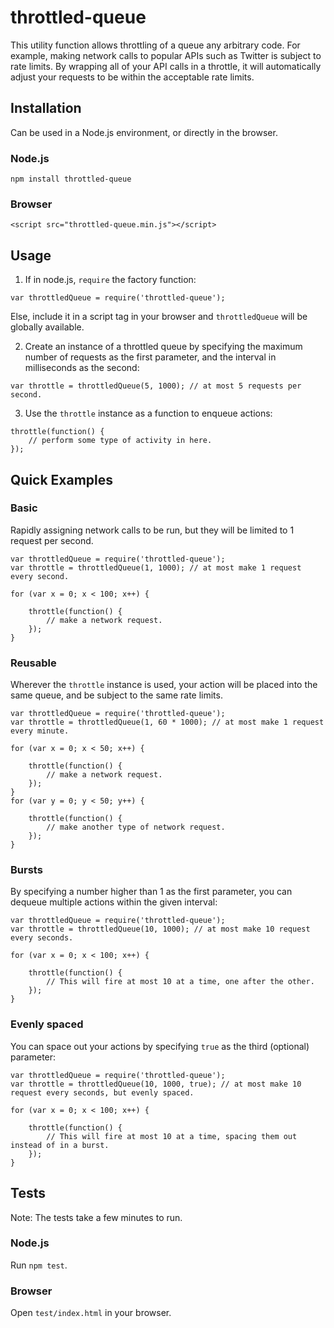 # throttled-queue

This utility function allows throttling of a queue any arbitrary code. For example, making network calls to popular APIs
such as Twitter is subject to rate limits.  By wrapping all of your API calls in a throttle, it will automatically adjust
your requests to be within the acceptable rate limits.

## Installation
Can be used in a Node.js environment, or directly in the browser.
### Node.js
`npm install throttled-queue`
### Browser
`<script src="throttled-queue.min.js"></script>`

## Usage
1) If in node.js, `require` the factory function:
```
var throttledQueue = require('throttled-queue');
```
Else, include it in a script tag in your browser and `throttledQueue` will be globally available.

2) Create an instance of a throttled queue by specifying the maximum number of requests as the first parameter,
and the interval in milliseconds as the second:
```
var throttle = throttledQueue(5, 1000); // at most 5 requests per second.
```
3) Use the `throttle` instance as a function to enqueue actions:
```
throttle(function() {
    // perform some type of activity in here.
});
```

## Quick Examples
### Basic
Rapidly assigning network calls to be run, but they will be limited to 1 request per second.
```
var throttledQueue = require('throttled-queue');
var throttle = throttledQueue(1, 1000); // at most make 1 request every second.

for (var x = 0; x < 100; x++) {

    throttle(function() {
        // make a network request.
    });
}
```
### Reusable
Wherever the `throttle` instance is used, your action will be placed into the same queue, 
and be subject to the same rate limits.
```
var throttledQueue = require('throttled-queue');
var throttle = throttledQueue(1, 60 * 1000); // at most make 1 request every minute.

for (var x = 0; x < 50; x++) {

    throttle(function() {
        // make a network request.
    });
}
for (var y = 0; y < 50; y++) {

    throttle(function() {
        // make another type of network request.
    });
}
```
### Bursts
By specifying a number higher than 1 as the first parameter, you can dequeue multiple actions within the given interval:
```
var throttledQueue = require('throttled-queue');
var throttle = throttledQueue(10, 1000); // at most make 10 request every seconds.

for (var x = 0; x < 100; x++) {

    throttle(function() {
        // This will fire at most 10 at a time, one after the other.
    });
}
```
### Evenly spaced
You can space out your actions by specifying `true` as the third (optional) parameter:
```
var throttledQueue = require('throttled-queue');
var throttle = throttledQueue(10, 1000, true); // at most make 10 request every seconds, but evenly spaced.

for (var x = 0; x < 100; x++) {

    throttle(function() {
        // This will fire at most 10 at a time, spacing them out instead of in a burst.
    });
}
```

## Tests
Note: The tests take a few minutes to run.
### Node.js
Run `npm test`.
### Browser
Open `test/index.html` in your browser.



